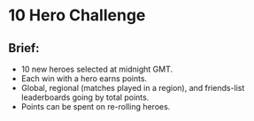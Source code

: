 10 Hero Challenge
============

## Brief:
- 10 new heroes selected at midnight GMT.
- Each win with a hero earns points.
- Global, regional (matches played in a region), and friends-list leaderboards going by total points.
- Points can be spent on re-rolling heroes.
